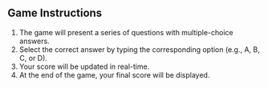 <h2>Game Instructions</h2>
<ol>
    <li>The game will present a series of questions with multiple-choice answers.</li>
    <li>Select the correct answer by typing the corresponding option (e.g., A, B, C, or D).</li>
    <li>Your score will be updated in real-time.</li>
    <li>At the end of the game, your final score will be displayed.</li>
</ol>
